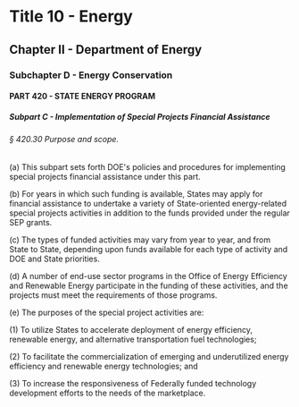 
# Title 10 - Energy
## Chapter II - Department of Energy
### Subchapter D - Energy Conservation
#### PART 420 - STATE ENERGY PROGRAM
##### Subpart C - Implementation of Special Projects Financial Assistance
###### § 420.30 Purpose and scope.

(a) This subpart sets forth DOE's policies and procedures for implementing special projects financial assistance under this part.

(b) For years in which such funding is available, States may apply for financial assistance to undertake a variety of State-oriented energy-related special projects activities in addition to the funds provided under the regular SEP grants.

(c) The types of funded activities may vary from year to year, and from State to State, depending upon funds available for each type of activity and DOE and State priorities.

(d) A number of end-use sector programs in the Office of Energy Efficiency and Renewable Energy participate in the funding of these activities, and the projects must meet the requirements of those programs.

(e) The purposes of the special project activities are:

(1) To utilize States to accelerate deployment of energy efficiency, renewable energy, and alternative transportation fuel technologies;

(2) To facilitate the commercialization of emerging and underutilized energy efficiency and renewable energy technologies; and

(3) To increase the responsiveness of Federally funded technology development efforts to the needs of the marketplace.
